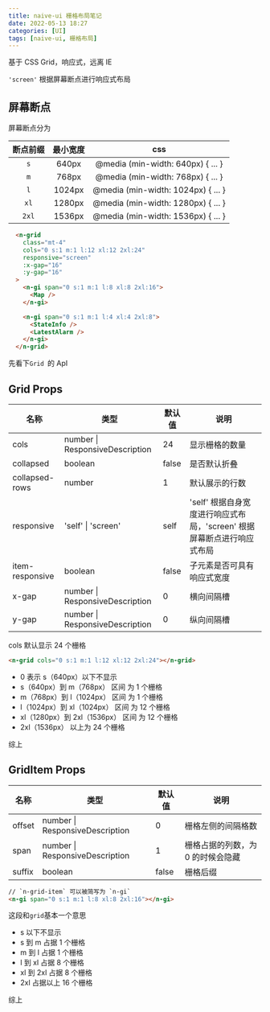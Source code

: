 ```yaml
---
title: naive-ui 栅格布局笔记
date: 2022-05-13 18:27
categories: [UI]
tags: [naive-ui, 栅格布局]
---
```



基于 CSS Grid，响应式，远离 IE

`'screen'` 根据屏幕断点进行响应式布局

## 屏幕断点

屏幕断点分为

| 断点前缀 | 最小宽度 |                css                 |
| :------: | :------: | :--------------------------------: |
|   `s`    |  640px   | @media (min-width: 640px) { ... }  |
|   `m`    |  768px   | @media (min-width: 768px) { ... }  |
|   `l`    |  1024px  | @media (min-width: 1024px) { ... } |
|   `xl`   |  1280px  | @media (min-width: 1280px) { ... } |
|  `2xl`   |  1536px  | @media (min-width: 1536px) { ... } |

``` html
  <n-grid
    class="mt-4"
    cols="0 s:1 m:1 l:12 xl:12 2xl:24"
    responsive="screen"
    :x-gap="16"
    :y-gap="16"
  >
    <n-gi span="0 s:1 m:1 l:8 xl:8 2xl:16">
      <Map />
    </n-gi>

    <n-gi span="0 s:1 m:1 l:4 xl:4 2xl:8">
      <StateInfo />
      <LatestAlarm />
    </n-gi>
  </n-grid>
```

先看下`Grid `的 ApI

## Grid Props

| 名称            | 类型                            | 默认值 | 说明                                                         |
| --------------- | ------------------------------- | ------ | ------------------------------------------------------------ |
| cols            | number \| ResponsiveDescription | 24     | 显示栅格的数量                                               |
| collapsed       | boolean                       | false  | 是否默认折叠                                                 |
| collapsed-rows  | number                          | 1      | 默认展示的行数                                               |
| responsive      | 'self' \| 'screen'              | self   | 'self' 根据自身宽度进行响应式布局，'screen' 根据屏幕断点进行响应式布局 |
| item-responsive | boolean                         | false  | 子元素是否可具有响应式宽度                                   |
| x-gap           | number \| ResponsiveDescription | 0      | 横向间隔槽                                                   |
| y-gap           | number \| ResponsiveDescription | 0      | 纵向间隔槽                                                   |



cols 默认显示 24 个栅格

```html
<n-grid cols="0 s:1 m:1 l:12 xl:12 2xl:24"></n-grid>
```

- 0 表示 s（640px）以下不显示
- s（640px）到 m（768px） 区间 为  1 个栅格
- m（768px）到 l（1024px） 区间 为  1 个栅格
- l（1024px）到 xl（1024px） 区间 为  12 个栅格
- xl（1280px）到 2xl（1536px） 区间 为  12 个栅格
- 2xl（1536px） 以上为  24 个栅格

综上

## GridItem Props

| 名称   | 类型                            | 默认值 | 说明                              |
| ------ | ------------------------------- | ------ | --------------------------------- |
| offset | number \| ResponsiveDescription | 0      | 栅格左侧的间隔格数                |
| span   | number \| ResponsiveDescription | 1      | 栅格占据的列数，为 0 的时候会隐藏 |
| suffix | boolean                          | false  | 栅格后缀                          |

```html
// `n-grid-item` 可以被简写为 `n-gi`
<n-gi span="0 s:1 m:1 l:8 xl:8 2xl:16"></n-gi>
```

这段和`grid`基本一个意思

- s 以下不显示
- s 到 m 占据 1 个栅格
- m 到 l 占据  1 个栅格
- l 到 xl 占据  8 个栅格
- xl 到 2xl 占据  8 个栅格
- 2xl 占据以上  16 个栅格

综上









